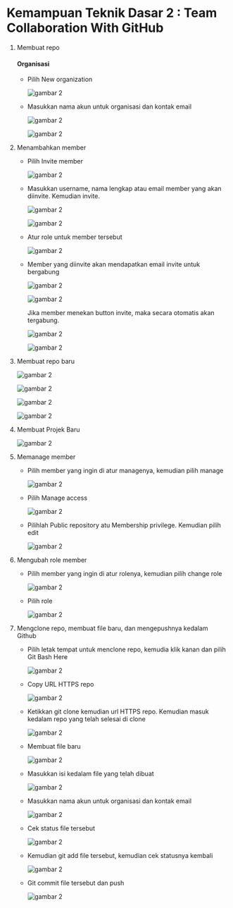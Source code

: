 # Kemampuan Teknik Dasar 2 : Team Collaboration With GitHub #

1. Membuat repo
   #### Organisasi ####
   - Pilih New organization
   
     ![gambar 2](https://github.com/MegaOktavian/rhymes/blob/master/Gambar2/Capture01.PNG)
     
   - Masukkan nama akun untuk organisasi dan kontak email
   
     ![gambar 2](https://github.com/MegaOktavian/rhymes/blob/master/Gambar2/Capture02.PNG)
     
     ![gambar 2](https://github.com/MegaOktavian/rhymes/blob/master/Gambar2/Capture03.PNG)
     
2. Menambahkan member
   - Pilih Invite member
   
     ![gambar 2](https://github.com/MegaOktavian/rhymes/blob/master/Gambar2/Capture04.PNG)
     
   - Masukkan username, nama lengkap atau email member yang akan diinvite. Kemudian invite.
   
     ![gambar 2](https://github.com/MegaOktavian/rhymes/blob/master/Gambar2/Capture05.PNG)
     
     ![gambar 2](https://github.com/MegaOktavian/rhymes/blob/master/Gambar2/Capture06.PNG)
     
   - Atur role untuk member tersebut
   
     ![gambar 2](https://github.com/MegaOktavian/rhymes/blob/master/Gambar2/Capture07.PNG)
     
   - Member yang diinvite akan mendapatkan email invite untuk bergabung
   
     ![gambar 2](https://github.com/MegaOktavian/rhymes/blob/master/Gambar2/Capture09.jpeg)
     
     ![gambar 2](https://github.com/MegaOktavian/rhymes/blob/master/Gambar2/Capture10.jpeg)
     
     Jika member menekan button invite, maka secara otomatis akan tergabung.
     
     ![gambar 2](https://github.com/MegaOktavian/rhymes/blob/master/Gambar2/Capture08.jpeg)
     
     ![gambar 2](https://github.com/MegaOktavian/rhymes/blob/master/Gambar2/Capture11.PNG)
     
3. Membuat repo baru
   
   ![gambar 2](https://github.com/MegaOktavian/rhymes/blob/master/Gambar2/Capture12.PNG)
   
   ![gambar 2](https://github.com/MegaOktavian/rhymes/blob/master/Gambar2/Capture13.PNG)
   
   ![gambar 2](https://github.com/MegaOktavian/rhymes/blob/master/Gambar2/Capture14.PNG)
   
   ![gambar 2](https://github.com/MegaOktavian/rhymes/blob/master/Gambar2/Capture15.PNG)
   
4. Membuat Projek Baru
   
   ![gambar 2](https://github.com/MegaOktavian/rhymes/blob/master/Gambar2/Capture16.PNG)
     
5. Memanage member
     
   - Pilih member yang ingin di atur managenya, kemudian pilih manage
   
     ![gambar 2](https://github.com/MegaOktavian/rhymes/blob/master/Gambar2/Capture17.PNG)
     
   - Pilih Manage access
   
     ![gambar 2](https://github.com/MegaOktavian/rhymes/blob/master/Gambar2/Capture18.PNG)
     
   - Pilihlah Public repository atu Membership privilege. Kemudian pilih edit
   
     ![gambar 2](https://github.com/MegaOktavian/rhymes/blob/master/Gambar2/Capture19.PNG)
     
6. Mengubah role member
     
   - Pilih member yang ingin di atur rolenya, kemudian pilih change role
   
     ![gambar 2](https://github.com/MegaOktavian/rhymes/blob/master/Gambar2/Capture20.PNG)
     
   - Pilih role
   
     ![gambar 2](https://github.com/MegaOktavian/rhymes/blob/master/Gambar2/Capture21.PNG)
     
7. Mengclone repo, membuat file baru, dan mengepushnya kedalam Github
     
   - Pilih letak tempat untuk menclone repo, kemudia klik kanan dan pilih Git Bash Here
   
     ![gambar 2](https://github.com/MegaOktavian/rhymes/blob/master/Gambar2/Capture22.PNG)
     
   - Copy URL HTTPS repo
   
     ![gambar 2](https://github.com/MegaOktavian/rhymes/blob/master/Gambar2/Capture23.PNG)
     
   - Ketikkan git clone kemudian url HTTPS repo. Kemudian masuk kedalam repo yang telah selesai di clone
   
     ![gambar 2](https://github.com/MegaOktavian/rhymes/blob/master/Gambar2/Gambar01.PNG)
     
   - Membuat file baru
   
     ![gambar 2](https://github.com/MegaOktavian/rhymes/blob/master/Gambar2/Capture01.PNG)
     
   - Masukkan isi kedalam file yang telah dibuat
   
     ![gambar 2](https://github.com/MegaOktavian/rhymes/blob/master/Gambar2/Gambar02.PNG)
     
   - Masukkan nama akun untuk organisasi dan kontak email
   
     ![gambar 2](https://github.com/MegaOktavian/rhymes/blob/master/Gambar2/Gambar03.PNG)
     
   - Cek status file tersebut
   
     ![gambar 2](https://github.com/MegaOktavian/rhymes/blob/master/Gambar2/Gambar04.PNG)
     
   - Kemudian git add file tersebut, kemudian cek statusnya kembali
   
     ![gambar 2](https://github.com/MegaOktavian/rhymes/blob/master/Gambar2/Gambar05.PNG)
     
   - Git commit file tersebut dan push
   
     ![gambar 2](https://github.com/MegaOktavian/rhymes/blob/master/Gambar2/Gambar06.PNG)
     
